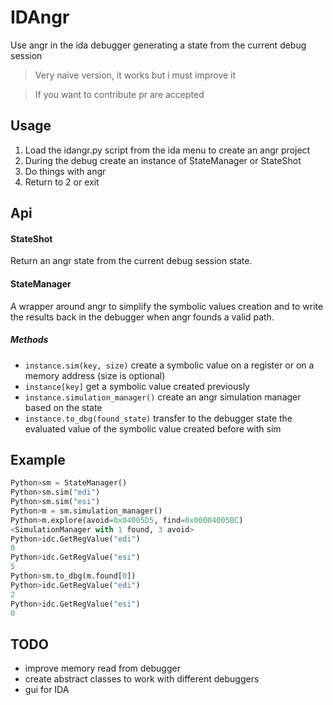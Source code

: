 # IDAngr
Use angr in the ida debugger generating a state from the current debug session

> Very naive version, it works but i must improve it

> If you want to contribute pr are accepted

## Usage

1. Load the idangr.py script from the ida menu to create an angr project
2. During the debug create an instance of StateManager or StateShot
3. Do things with angr
4. Return to 2 or exit

## Api

#### StateShot

Return an angr state from the current debug session state.

#### StateManager

A wrapper around angr to simplify the symbolic values creation and to write the results back in the debugger when angr founds a valid path.

##### Methods
+ `instance.sim(key, size)`        create a symbolic value on a register or on a memory address (size is optional)
+ `instance[key]`                  get a symbolic value created previously
+ `instance.simulation_manager()`  create an angr simulation manager based on the state
+ `instance.to_dbg(found_state)`   transfer to the debugger state the evaluated value of the symbolic value created before with sim

## Example

```python
Python>sm = StateManager()
Python>sm.sim("edi")
Python>sm.sim("esi")
Python>m = sm.simulation_manager()
Python>m.explore(avoid=0x04005D5, find=0x00004005BC)
<SimulationManager with 1 found, 3 avoid>
Python>idc.GetRegValue("edi")
0
Python>idc.GetRegValue("esi")
5
Python>sm.to_dbg(m.found[0])
Python>idc.GetRegValue("edi")
2
Python>idc.GetRegValue("esi")
0
```

## TODO
+ improve memory read from debugger
+ create abstract classes to work with different debuggers
+ gui for IDA


